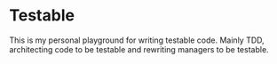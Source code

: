 # Testable
This is my personal playground for writing testable code. Mainly TDD, architecting code to be testable and rewriting managers to be testable.
